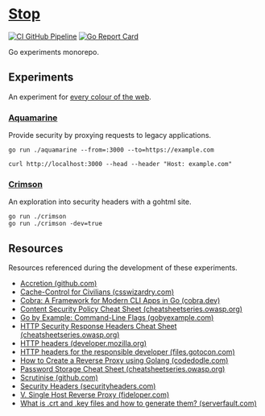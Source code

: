 # [Stop](https://github.com/dbtedman/stop)

[![CI GitHub Pipeline](https://img.shields.io/github/actions/workflow/status/dbtedman/stop/ci.yml?branch=main&style=for-the-badge&logo=github&label=ci)](https://github.com/dbtedman/stop/actions/workflows/ci.yml?query=branch%3Amain)
[![Go Report Card](https://goreportcard.com/badge/github.com/dbtedman/stop?style=for-the-badge)](https://goreportcard.com/report/github.com/dbtedman/stop)

Go experiments monorepo.

## Experiments

An experiment for [every colour of the web](https://en.wikipedia.org/wiki/Web_colors).

### [Aquamarine](cmd/aquamarine/)

Provide security by proxying requests to legacy applications.

```shell
go run ./aquamarine --from=:3000 --to=https://example.com

curl http://localhost:3000 --head --header "Host: example.com"
```

### [Crimson](cmd/crimson/)

An exploration into security headers with a gohtml site.

```shell
go run ./crimson
go run ./crimson -dev=true
```

## Resources

Resources referenced during the development of these experiments.

- [Accretion (github.com)](https://github.com/dbtedman/accretion)
- [Cache-Control for Civilians (csswizardry.com)](https://csswizardry.com/2019/03/cache-control-for-civilians/)
- [Cobra: A Framework for Modern CLI Apps in Go (cobra.dev)](https://cobra.dev)
- [Content Security Policy Cheat Sheet (cheatsheetseries.owasp.org)](https://cheatsheetseries.owasp.org/cheatsheets/Content_Security_Policy_Cheat_Sheet.html)
- [Go by Example: Command-Line Flags (gobyexample.com)](https://gobyexample.com/command-line-flags)
- [HTTP Security Response Headers Cheat Sheet (cheatsheetseries.owasp.org)](https://cheatsheetseries.owasp.org/cheatsheets/HTTP_Headers_Cheat_Sheet.html)
- [HTTP headers (developer.mozilla.org)](https://developer.mozilla.org/en-US/docs/Web/HTTP/Headers)
- [HTTP headers for the responsible developer (files.gotocon.com)](https://files.gotocon.com/uploads/slides/conference_16/1117/original/Stefan-Judis-http-headers-for-the-responsible-developer.pdf)
- [How to Create a Reverse Proxy using Golang (codedodle.com)](https://www.codedodle.com/go-reverse-proxy-example.html)
- [Password Storage Cheat Sheet (cheatsheetseries.owasp.org)](https://cheatsheetseries.owasp.org/cheatsheets/Password_Storage_Cheat_Sheet.html)
- [Scrutinise (github.com)](https://github.com/dbtedman/scrutinise)
- [Security Headers (securityheaders.com)](https://securityheaders.com)
- [V. Single Host Reverse Proxy (fideloper.com)](https://fideloper.com/golang-single-host-reverse-proxy)
- [What is .crt and .key files and how to generate them? (serverfault.com)](https://serverfault.com/questions/224122#answer-224127)
